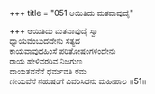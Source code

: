 +++
title = "051 ಆಯಿತಿದು ಮತವಾವುದೈ"

+++
ಆಯಿತಿದು ಮತವಾವುದೈ ಸ್ವಾ  
ಧ್ಯಾಯವೆಂಬುದದೇನು ಸತ್ಯದ  
ಕಾಯವಾವುದಹಿಂಸೆ ಪರಿತೋಷಂಗಳಿಂದೇನು   
ರಾಯ ಹೇಳಿವರರಿವ ನಿಜಗುಣ  
ದಾಯತವನೆನೆ ಧರ್ಮವತಿ ರಮ  
ಣೀಯವೆನೆ ನಹುಷಂಗೆ ವಿವರಿಸಿದನು ಮಹೀಪಾಲ      ॥51॥